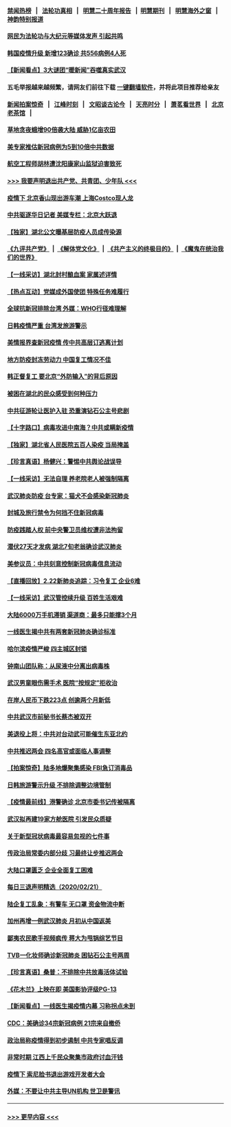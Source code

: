 #### [禁闻热榜](热点新闻.md?=0)  &nbsp;&nbsp;|&nbsp;&nbsp; [法轮功真相](https://github.com/gfw-breaker/truth/blob/master/README.md?=0) &nbsp;&nbsp;|&nbsp;&nbsp; [明慧二十周年报告](https://github.com/gfw-breaker/mh-reports/blob/master/README.md?=0) &nbsp;&nbsp;|&nbsp;&nbsp;[明慧期刊](https://github.com/gfw-breaker/mh-qikan) &nbsp;&nbsp;|&nbsp;&nbsp; [明慧海外之窗](https://github.com/gfw-breaker/mh-news/blob/master/README.md?=0) &nbsp;&nbsp;|&nbsp;&nbsp; [神韵特别报道](https://github.com/gfw-breaker/mh-news/blob/master/shenyun.md?=0)
#### [网民为法轮功与大纪元等媒体发声 引起共鸣](../pages/nsc413/n11889143.md?t=02231531) 
#### [韩国疫情升级 新增123确诊 共556病例4人死](../pages/nsc413/n11888882.md?t=02231531) 
#### [【新闻看点】3大谜团“暖新闻”吞噬真实武汉](../pages/nsc413/n11888400.md?t=02231531) 
#### 五毛举报越来越频繁，请网友们前往下载 [一键翻墙软件](https://github.com/gfw-breaker/ssr-accounts)，并将此项目推荐给亲友
#### [新闻拍案惊奇](https://github.com/gfw-breaker/banned-news/blob/master/pages/link4.md) &nbsp;&nbsp;|&nbsp;&nbsp; [江峰时刻](https://github.com/gfw-breaker/banned-news/blob/master/pages/link4.md) &nbsp;&nbsp;|&nbsp;&nbsp; [文昭谈古论今](https://github.com/gfw-breaker/banned-news/blob/master/pages/link4.md) &nbsp;&nbsp;|&nbsp;&nbsp; [天亮时分](https://github.com/gfw-breaker/banned-news/blob/master/pages/link4.md) &nbsp;&nbsp;|&nbsp;&nbsp; [萧茗看世界](https://github.com/gfw-breaker/banned-news/blob/master/pages/link4.md) &nbsp;&nbsp;|&nbsp;&nbsp; [北京老茶馆](https://github.com/gfw-breaker/banned-news/blob/master/pages/link4.md) &nbsp;&nbsp;|&nbsp;&nbsp; 
#### [草地贪夜蛾增90倍袭大陆 威胁1亿亩农田](../pages/nsc413/n11888493.md?t=02231531) 
#### [美专家推估新冠病例为5到10倍中共数据](../pages/nsc413/n11884404.md?t=02231531) 
#### [航空工程师胡林遭沈阳康家山监狱迫害致死](../pages/nsc413/n11888407.md?t=02231531) 
#### [>>> 我要声明退出共产党、共青团、少年队 <<<](https://github.com/begood0513/goodnews/blob/master/quit/letter.md) 
#### [疫情下 北京香山现出游车潮 上海Costco现人龙](../pages/nsc413/n11888399.md?t=02231531) 
#### [中共驱逐华日记者 美媒专栏：北京大跃退](../pages/nsc413/n11888453.md?t=02231531) 
#### [【独家】湖北公文曝基层防疫人员成传染源](../pages/nsc413/n11887125.md?t=02231531) 
#### [《九评共产党》](https://github.com/begood0513/9ping.md/blob/master/README.md) &nbsp;|&nbsp; [《解体党文化》](../../../../jtdwh.md/blob/master/README.md)  &nbsp;|&nbsp; [《共产主义的终极目的》](../../../../gczydzjmd.md/blob/master/README.md) &nbsp;|&nbsp; [《魔鬼在统治我们的世界》](../../../../mgztzwmdsj.md/blob/master/README.md) 
#### [【一线采访】湖北封村酿血案 家属述详情](../pages/nsc413/n11888368.md?t=02231531) 
#### [【热点互动】党媒成外国使团 特殊任务难履行](../pages/nsc413/n11888306.md?t=02231531) 
#### [全球抗新冠排除台湾 外媒：WHO行径难理解](../pages/nsc413/n11888248.md?t=02231531) 
#### [日韩疫情严重 台湾发旅游警示](../pages/nsc413/n11888371.md?t=02231531) 
#### [美情报界查新冠疫情 传中共高层订逃离计划](../pages/nsc413/n11888161.md?t=02231531) 
#### [地方防疫封冻劳动力 中国复工情况不佳](../pages/nsc413/n11888213.md?t=02231531) 
#### [韩正督复工 要北京“外防输入”的背后原因](../pages/nsc413/n11888026.md?t=02231531) 
#### [被困在湖北的民众感受到何种压力](../pages/nsc413/n11888263.md?t=02231531) 
#### [中共征游轮让医护入驻 恐重演钻石公主号悲剧](../pages/nsc413/n11888077.md?t=02231531) 
#### [【十字路口】病毒攻进中南海？中共或瞒新疫情](../pages/nsc413/n11887894.md?t=02231531) 
#### [【独家】湖北省人民医院五百人染疫 当局掩盖](../pages/nsc413/n11888080.md?t=02231531) 
#### [【珍言真语】杨健兴：警惕中共舆论战误导](../pages/nsc413/n11888131.md?t=02231531) 
#### [【一线采访】无法自理 养老院老人被强制隔离](../pages/nsc413/n11887954.md?t=02231531) 
#### [武汉肺炎防疫 台专家：猫犬不会感染新冠肺炎](../pages/nsc413/n11888041.md?t=02231531) 
#### [封城及旅行禁令为何挡不住新冠病毒](../pages/nsc413/n11888067.md?t=02231531) 
#### [防疫践踏人权 前中央警卫员维权遭非法拘留](../pages/nsc413/n11887653.md?t=02231531) 
#### [潜伏27天才发病 湖北7旬老翁确诊武汉肺炎](../pages/nsc413/n11887996.md?t=02231531) 
#### [美参议员：中共刻意控制新冠病毒信息流动](../pages/nsc413/n11887949.md?t=02231531) 
#### [【直播回放】2.22新肺炎追踪：习令复工 企业6难](../pages/nsc413/n11887888.md?t=02231531) 
#### [【一线采访】武汉管控续升级 百姓生活艰难](../pages/nsc413/n11886970.md?t=02231531) 
#### [大陆6000万手机滞销 渠道商：最多只能撑3个月](../pages/nsc413/n11887539.md?t=02231531) 
#### [一线医生揭中共有两套新冠肺炎确诊标准](../pages/nsc413/n11887560.md?t=02231531) 
#### [哈尔滨疫情严峻 四主城区封锁](../pages/nsc413/n11887651.md?t=02231531) 
#### [钟南山团队称：从尿液中分离出病毒株](../pages/nsc413/n11887606.md?t=02231531) 
#### [武汉男童眼伤需手术 医院“按规定”拒收治](../pages/nsc413/n11887444.md?t=02231531) 
#### [在岸人民币下跌223点 创逾两个月新低](../pages/nsc413/n11887245.md?t=02231531) 
#### [中共武汉市前秘书长蔡杰被双开](../pages/nsc413/n11887385.md?t=02231531) 
#### [美退役上将：中共对台动武可能催生东亚北约](../pages/nsc413/n11887392.md?t=02231531) 
#### [中共推迟两会 四名高官或面临人事调整](../pages/nsc413/n11887347.md?t=02231531) 
#### [【拍案惊奇】陆多地爆聚集感染 FBI急订消毒品](../pages/nsc413/n11887149.md?t=02231531) 
#### [日韩旅游警示升级 不排除调整边境管制](../pages/nsc413/n11887156.md?t=02231531) 
#### [【疫情最前线】港警确诊 北京市委书记传被隔离](../pages/nsc413/n11886872.md?t=02231531) 
#### [武汉拟再建19家方舱医院 引发民众质疑](../pages/nsc413/n11887106.md?t=02231531) 
#### [关于新型冠状病毒最容易忽视的七件事](../pages/nsc413/n11886753.md?t=02231531) 
#### [传政治局常委内部分歧 习最终让步推迟两会](../pages/nsc413/n11887071.md?t=02231531) 
#### [大陆口罩匮乏 企业全面复工困难](../pages/nsc413/n11885241.md?t=02231531) 
#### [每日三退声明精选（2020/02/21）](../pages/nsc413/n11887119.md?t=02231531) 
#### [陆企复工乱象：有警车 无口罩 资金物流中断](../pages/nsc413/n11886914.md?t=02231531) 
#### [加州再增一例武汉肺炎 月初从中国返美](../pages/nsc413/n11886929.md?t=02231531) 
#### [鄙夷农民歌手视频疯传 蒋大为甩锅综艺节目](../pages/nsc413/n11886556.md?t=02231531) 
#### [TVB一化妆师确诊新冠肺炎 困钻石公主号两周](../pages/nsc413/n11884255.md?t=02231531) 
#### [【珍言真语】桑普：不排除中共放毒活体试验](../pages/nsc413/n11886832.md?t=02231531) 
#### [《花木兰》上映在即 美国影协评级PG-13](../pages/nsc413/n11884340.md?t=02231531) 
#### [【新闻看点】一线医生揭疫情内幕 习称拐点未到](../pages/nsc413/n11886484.md?t=02231531) 
#### [CDC：美确诊34宗新冠病例 21宗来自撤侨](../pages/nsc413/n11886795.md?t=02231531) 
#### [政治局称疫情得到初步遏制 中共专家唱反调](../pages/nsc413/n11886721.md?t=02231531) 
#### [非常时期 江西上千民众聚集市政府讨血汗钱](../pages/nsc413/n11886708.md?t=02231531) 
#### [疫情下 索尼脸书退出游戏开发者大会](../pages/nsc413/n11886668.md?t=02231531) 
#### [外媒：不要让中共主导UN机构 世卫是警讯](../pages/nsc413/n11886401.md?t=02231531) 

----
#### [ >>> 更早内容 <<< ](../indexes/nsc413-earlier.md)
